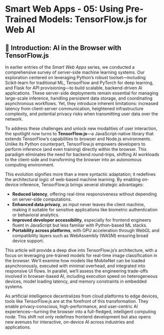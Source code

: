 # Smart Web Apps - 05: Using Pre-Trained Models: TensorFlow.js for Web AI

## 🧠 Introduction: AI in the Browser with TensorFlow.js

In earlier entries of the _Smart Web Apps_ series, we conducted a comprehensive survey of server-side machine learning systems. Our exploration centered on leveraging Python’s robust toolset—including Scikit-learn for traditional ML, TensorFlow and PyTorch for deep learning, and Flask for API provisioning—to build scalable, backend-driven AI applications. These server-side deployments remain essential for managing large-scale inference, handling persistent data storage, and coordinating asynchronous workflows. Yet, they introduce inherent limitations: increased latency from client-server communication, heightened infrastructure complexity, and potential privacy risks when transmitting user data over the network.

To address these challenges and unlock new modalities of user interaction, the spotlight now turns to **TensorFlow.js**—a JavaScript-native library that extends TensorFlow’s capabilities to browser and Node.js environments. Unlike its Python counterpart, TensorFlow.js empowers developers to perform inference (and even training) directly within the browser. This paradigm eliminates the need for backend round-trips, shifting AI workloads to the client-side and transforming the browser into an autonomous computing environment.

This evolution signifies more than a mere syntactic adaptation; it redefines the architectural logic of web-based machine learning. By enabling on-device inference, TensorFlow.js brings several strategic advantages:

- **Reduced latency**, offering real-time responsiveness without depending on server-side computations.
- **Enhanced data privacy**, as input never leaves the client machine, making it suitable for sensitive applications like biometric authentication or behavioral analytics.
- **Improved developer accessibility**, especially for frontend engineers fluent in JavaScript but less familiar with Python-based ML stacks.
- **Portability across platforms**, with GPU acceleration through WebGL and compatibility layers such as WebAssembly (WASM) ensuring broad device support.

This article will provide a deep dive into TensorFlow.js’s architecture, with a focus on leveraging pre-trained models for real-time image classification in the browser. We'll examine how models like MobileNet can be loaded asynchronously, executed with minimal overhead, and integrated into responsive UI flows. In parallel, we’ll assess the engineering trade-offs involved in browser-based AI, including execution speed on heterogeneous devices, model loading latency, and memory constraints in embedded systems.

As artificial intelligence decentralizes from cloud platforms to edge devices, tools like TensorFlow.js are at the forefront of this transformation. They enable privacy-conscious, high-performance, and user-centric AI experiences—turning the browser into a full-fledged, intelligent computing node. This shift not only redefines frontend development but also opens new avenues for interactive, on-device AI across industries and applications.
